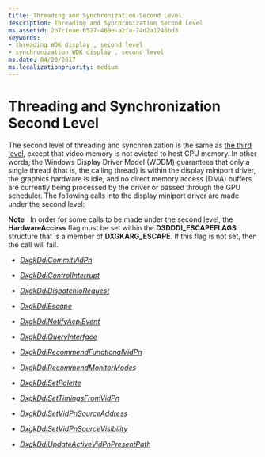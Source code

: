 ```yaml
---
title: Threading and Synchronization Second Level
description: Threading and Synchronization Second Level
ms.assetid: 2b7c1eae-6527-469e-a2fa-74d2a1246bd3
keywords:
- threading WDK display , second level
- synchronization WDK display , second level
ms.date: 04/20/2017
ms.localizationpriority: medium
---
```


# Threading and Synchronization Second Level


The second level of threading and synchronization is the same as [the third level](threading-and-synchronization-third-level.md), except that video memory is not evicted to host CPU memory. In other words, the Windows Display Driver Model (WDDM) guarantees that only a single thread (that is, the calling thread) is within the display miniport driver, the graphics hardware is idle, and no direct memory access (DMA) buffers are currently being processed by the driver or passed through the GPU scheduler. The following calls into the display miniport driver are made under the second level:

**Note**   In order for some calls to be made under the second level, the **HardwareAccess** flag must be set within the **D3DDDI\_ESCAPEFLAGS** structure that is a member of **DXGKARG\_ESCAPE**. If this flag is not set, then the call will fail.

 

-   [*DxgkDdiCommitVidPn*](https://docs.microsoft.com/windows-hardware/drivers/ddi/content/d3dkmddi/nc-d3dkmddi-dxgkddi_commitvidpn)

-   [*DxgkDdiControlInterrupt*](https://docs.microsoft.com/windows-hardware/drivers/ddi/content/d3dkmddi/nc-d3dkmddi-dxgkddi_controlinterrupt)

-   [*DxgkDdiDispatchIoRequest*](https://docs.microsoft.com/windows-hardware/drivers/ddi/content/dispmprt/nc-dispmprt-dxgkddi_dispatch_io_request)

-   [*DxgkDdiEscape*](https://docs.microsoft.com/windows-hardware/drivers/ddi/content/d3dkmddi/nc-d3dkmddi-dxgkddi_escape)

-   [*DxgkDdiNotifyAcpiEvent*](https://docs.microsoft.com/windows-hardware/drivers/ddi/content/dispmprt/nc-dispmprt-dxgkddi_notify_acpi_event)

-   [*DxgkDdiQueryInterface*](https://docs.microsoft.com/windows-hardware/drivers/ddi/content/dispmprt/nc-dispmprt-dxgkddi_query_interface)

-   [*DxgkDdiRecommendFunctionalVidPn*](https://docs.microsoft.com/windows-hardware/drivers/ddi/content/d3dkmddi/nc-d3dkmddi-dxgkddi_recommendfunctionalvidpn)

-   [*DxgkDdiRecommendMonitorModes*](https://docs.microsoft.com/windows-hardware/drivers/ddi/content/d3dkmddi/nc-d3dkmddi-dxgkddi_recommendmonitormodes)

-   [*DxgkDdiSetPalette*](https://docs.microsoft.com/windows-hardware/drivers/ddi/content/d3dkmddi/nc-d3dkmddi-dxgkddi_setpalette)

-   [*DxgkDdiSetTimingsFromVidPn*](https://docs.microsoft.com/windows-hardware/drivers/ddi/content/d3dkmddi/nc-d3dkmddi-dxgkddi_settimingsfromvidpn)

-   [*DxgkDdiSetVidPnSourceAddress*](https://msdn.microsoft.com/library/windows/hardware/ff560767)

-   [*DxgkDdiSetVidPnSourceVisibility*](https://msdn.microsoft.com/library/windows/hardware/ff560771)

-   [*DxgkDdiUpdateActiveVidPnPresentPath*](https://docs.microsoft.com/windows-hardware/drivers/ddi/content/d3dkmddi/nc-d3dkmddi-dxgkddi_updateactivevidpnpresentpath)

 

 






